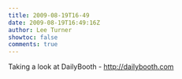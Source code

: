 ```yaml
---
title: 2009-08-19T16-49
date: 2009-08-19T16:49:16Z
author: Lee Turner
showtoc: false
comments: true
---
```


Taking a look at DailyBooth - http://dailybooth.com

